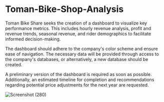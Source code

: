# Toman-Bike-Shop-Analysis
Toman Bike Share seeks the creation of a dashboard to visualize key performance metrics. This includes hourly revenue analysis, profit and revenue trends, seasonal revenue, and rider demographics to facilitate informed decision-making.

The dashboard should adhere to the company's color scheme and ensure ease of navigation. The necessary data will be provided through access to the company's databases, or alternatively, a new database should be created.

A preliminary version of the dashboard is required as soon as possible. Additionally, an estimated timeline for completion and recommendations regarding potential price adjustments for the next year are requested.


![Screenshot (280)](https://github.com/user-attachments/assets/b069b2c1-9f2c-401d-a32d-113e2d2dd965)

